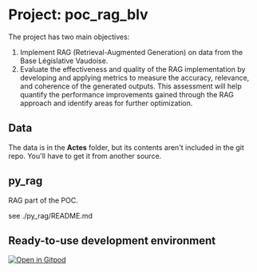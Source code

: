 # Project: poc_rag_blv

The project has two main objectives:

1. Implement RAG (Retrieval-Augmented Generation) on data from the Base Législative Vaudoise.
2. Evaluate the effectiveness and quality of the RAG implementation by developing and applying metrics to measure the accuracy, relevance, and coherence of the generated outputs. This assessment will help quantify the performance improvements gained through the RAG approach and identify areas for further optimization.

## Data
The data is in the __Actes__ folder, but its contents aren't included in the git repo. You'll have to get it from another source.

## py_rag
RAG part of the POC.

see ./py_rag/README.md 

## Ready-to-use development environment

[![Open in Gitpod](https://gitpod.io/button/open-in-gitpod.svg)](https://gitpod.io/#https://github.com/DSI-VD/poc_rag_blv)
